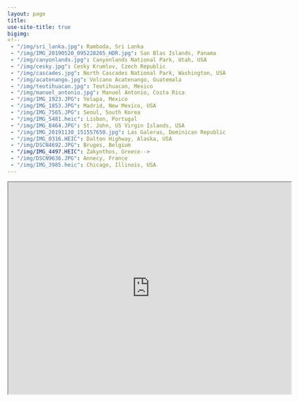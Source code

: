 ```yaml
---
layout: page
title:  
use-site-title: true
bigimg:
<!--
 - "/img/sri_lanka.jpg": Ramboda, Sri Lanka
 - "/img/IMG_20190520_095228265_HDR.jpg": San Blas Islands, Panama
 - "/img/canyonlands.jpg": Canyonlands National Park, Utah, USA
 - "/img/cesky.jpg": Cesky Krumlov, Czech Republic
 - "/img/cascades.jpg": North Cascades National Park, Washington, USA
 - "/img/acatenango.jpg": Volcano Acatenango, Guatemala
 - "/img/teotihuacan.jpg": Teotihuacan, Mexico
 - "/img/manuel_antonio.jpg": Manuel Antonio, Costa Rica
 - "/img/IMG_1923.JPG": Yelapa, Mexico
 - "/img/IMG_1853.JPG": Madrid, New Mexico, USA
 - "/img/IMG_7565.JPG": Seoul, South Korea
 - "/img/IMG_5481.heic": Lisbon, Portugal
 - "/img/IMG_8464.JPG": St. John, US Virgin Islands, USA
 - "/img/IMG_20191130_151557650.jpg": Las Galeras, Dominican Republic
 - "/img/IMG_0316.HEIC": Dalton Highway, Alaska, USA
 - "/img/DSCN4692.JPG": Bruges, Belgium
 - "/img/IMG_4497.HEIC": Zakynthos, Greece-->
 - "/img/DSCN9636.JPG": Annecy, France
 - "/img/IMG_3985.heic": Chicago, Illinois, USA
---
```


<!--
- "/img/tikal.jpg": Tikal, Guatemala
- "/img/luxembourg.jpg": Luxembourg City, Luxembourg
- "/img/chania.jpg": Chania, Greece
- "/img/key_biscayne.jpg": Key Biscayne, USA
- "/img/hyderabad.jpg": Hyderabad, India
- "/img/rome.jpg": Rome, Italy
- "/img/keukenhof.jpg": Keukenhof, Netherlands
- "/img/IMG_5195.JPG": King Cove, Alaska, USA
- "/img/tres_ojos.jpg": Los Tres Ojos National Park, Dominican Republic
-->

<!-- Have you ever caught yourself staring at a world map making detailed plans about your imaginary trips? Maybe checking flight prices to random countries because you never know when you 'll find a good deal? If yes, I 'm happy I 'm not alone. If no, welcome to my world! Maybe at some point I will create a travel blog sharing my travel adventures, but until then, here are the places I 've been so far. Hopefully more pins will keep being added... -->

<iframe src="https://www.google.com/maps/d/u/0/embed?mid=1BcK-2CaiLY4gxsdd5RWaWcrordzmFxSi" width="640" height="480" class="img-center"></iframe>

<!-- I 've been lucky enough to be given the opportunity to travel to different places of the world and I am always amazed by the unexplored beauties of our planet. But even -->
